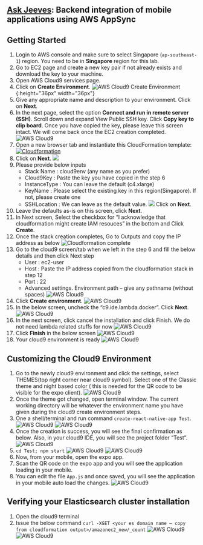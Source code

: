 ## [Ask Jeeves](https://en.wikipedia.org/wiki/Jeeves): Backend integration of mobile applications using AWS AppSync

##  Getting Started

1.	Login to AWS console and make sure to select Singapore (`ap-southeast-1`) region. You need to be in **Singapore** region for this lab. 
2.	Go to EC2 page and create a new key pair if not already exists and download the key to your machine.
3.	Open AWS Cloud9 services page.
4. Click on **Create Environment**.
![AWS Cloud9 Create Environment](images/aws-cloud9-create.png){:height="36px" width="36px"}
5. Give any appropriate name and description to your environment. Click on **Next**.
6. In the next page, select the option **Connect and run in remote server (SSH)**. Scroll down and expand View Public SSH key. Click **Copy key to clip board**. Once you have copied the key, please leave this screen intact. We will come back once the EC2 creation completed. ![AWS Cloud9](images/aws-cloud9-remote-server.png)
7. Open a new browser tab and instantiate this CloudFormation template: [![Cloudformation](images/aws-cloudformation-button.png)](https://console.aws.amazon.com/cloudformation/home?region=ap-southeast-1#/stacks/new?templateURL=https://s3-ap-southeast-1.amazonaws.com/techsummit2018appsync/prereqscfn.json) 
8. Click on **Next**. ![](images/aws-cloudformation-scr1.png)
9. Please provide below inputs
	* Stack Name :  cloud9env (any name as you prefer)
	* Cloud9Key : Paste the key you have copied in the step 6
	* InstanceType : You can leave the default (c4.xlarge)
	* KeyName : Please select the existing key in this region(Singapore). If not, please create one 
	* SSHLocation : We can leave as the default value.
	![](images/aws-cloudformation-scr2.png) 
	Click on **Next**.
10. Leave the defaults as-is on this screen, click **Next**.
11. In Next screen, Select the checkbox for “I acknowledge that cloudformation might create IAM resouces” in the bottom and Click **Create**.
12. Once the stack creation completes, Go to Outputs and copy the IP address as below ![Cloudformation complete](images/aws-cloudformation-scr3.png)
13. Go to the cloud9 screen/tab when we left in the step 6 and fill the below details and then click Next step
	* User : ec2-user
	* Host : Paste the IP address copied from the cloudformation stack in step 12
	* Port : 22
	* Advanced settings. Environment path – give any pathname (without spaces)
	![AWS Cloud9](images/aws-cloud9-ec2-connect.png)
14. Click **Create environment**.
    ![AWS Cloud9](images/aws-cloud9-ec2-connect2.png)
15. In the below screen, uncheck the “c9.ide.lambda.docker”. Click **Next**.
	![AWS Cloud9](images/aws-cloud9-env-ready1.png)
16. In the next screen, click cancel the installation and click Finish. We do not need lambda related stuffs for now
	![AWS Cloud9](images/aws-cloud9-env-ready2.png)
17. Click **Finish** in the below screen
	![AWS Cloud9](images/aws-cloud9-env-ready3.png)
16. Your cloud9 environment is ready
	![AWS Cloud9](images/aws-cloud9-env-ready4.png)

## Customizing the Cloud9 Environment

1. Go to the newly cloud9 environment and click the settings, select THEMES(top right corner near cloud9 symbol). Select one of the Classic theme and night based color ( this is needed for the QR code to be visible for the expo client).
    ![AWS Cloud9](images/aws-cloud9-theme1.png)
2. Once the theme got changed, open terminal window. The current working directory will be whatever the environment name you have given during the cloud9 create environment steps.
3. One a shell/terminal and run command `create-react-native-app Test`.
    ![AWS Cloud9](images/aws-cloud9-theme2.png)
    ![AWS Cloud9](images/aws-cloud9-theme3.png)
4. Once the creation is success, you will see the final confirmation as below. Also, in your cloud9 IDE, you will see the project folder “Test”.
	![AWS Cloud9](images/aws-cloud9-theme4.png)
5. `cd Test; npm start`
	![AWS Cloud9](images/aws-cloud9-react-app1.png)
	![AWS Cloud9](images/aws-cloud9-react-app2.png)
6. Now, from your mobile, open the expo app.
7. Scan the QR code on the expo app and you will see the application loading in your mobile.
8. You can edit the file `App.js` and once saved, you will see the application in your mobile auto load the changes.
	![AWS Cloud9](images/aws-cloud9-react-app3.png)

## Verifying your Elasticsearch cluster installation

1.	Open the cloud9 terminal
2.	Issue the below command `curl -XGET <your es domain name – copy from cloudformation output>/amazonec2_new/_count`
	![AWS Cloud9](images/aws-cloud9-es1.png)
	![AWS Cloud9](images/aws-cloud9-es2.png)